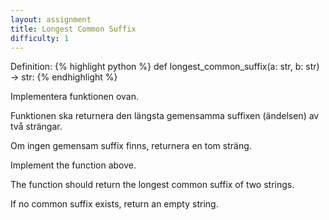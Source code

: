 ```yaml
---
layout: assignment
title: Longest Common Suffix
difficulty: 1
---
```

Definition:
{% highlight python %}
def longest_common_suffix(a: str, b: str) -> str:
{% endhighlight %}

<div class="swedish" markdown="1">
Implementera funktionen ovan.

Funktionen ska returnera den längsta gemensamma suffixen (ändelsen) av två strängar.

Om ingen gemensam suffix finns, returnera en tom sträng.
</div>

<div class="english" markdown="1">
Implement the function above.

The function should return the longest common suffix of two strings.

If no common suffix exists, return an empty string.
</div>

<script>

function randint(a, b) {
    return Math.floor(Math.random() * (b - a + 1)) + a
}

const words = [
  "apple",
  "breeze",
  "cake",
  "dance",
  "edge",
  "flame",
  "glove",
  "hope",
  "ice",
  "joke",
  "kite",
  "love",
  "mouse",
  "noise",
  "olive",
  "plate",
  "quote",
  "rise",
  "smile",
  "time",
  "urge",
  "vase",
  "wave",
  "xyleme",
  "yoke",
  "zone",
  "abode",
  "bribe",
  "choke",
  "dive",
  "elope",
  "freeze",
  "gauge",
  "hinge",
  "ignite",
  "jive",
  "knave",
  "lease",
  "mope",
  "niche",
  "ooze",
  "probe",
  "queue",
  "rogue",
  "spire",
  "truce",
  "use",
  "vice",
  "whale",
  "axe",
  "base",
  "clause",
  "drape",
  "evade",
  "fable",
  "gorge",
  "hare",
  "incise",
  "jade",
  "knife",
  "lounge",
  "mince",
  "note",
  "ounce",
  "pace",
  "quiche",
  "rattle",
  "scribe",
  "tense",
  "uncle",
  "verge",
  "while",
  "exile",
  "yare",
  "agape",
  "bane",
  "clothe",
  "deuce",
  "emerge",
  "flute",
  "grade",
  "house",
  "idle",
  "jangle",
  "kneel",
  "lance",
  "maze",
  "nurse",
  "opine",
  "pause",
  "quite",
  "reuse",
  "sage",
  "tale",
  "unique",
  "value",
  "wedge",
  "xeroxable",
  "yankee",
  "zeppole",
  "apples",
  "bananas",
  "cats",
  "dogs",
  "eggs",
  "frogs",
  "grapes",
  "hats",
  "ideas",
  "jokes",
  "knives",
  "lemons",
  "maps",
  "nuts",
  "orbits",
  "pencils",
  "quilts",
  "rivers",
  "stones",
  "trees",
  "umbrellas",
  "vases",
  "whales",
  "x-rays",
  "zebras"
]

const solution = `

def longest_common_suffix(a, b):
    a = a[::-1]
    b = b[::-1]
    lcs = ''
    for x, y in zip(a, b):
        if x != y:
            break
        lcs += x
    return lcs[::-1]

`
new Assignment(
    "longest_common_suffix",
    () => {
        return [
            words[randint(0, words.length-1)],
            words[randint(0, words.length-1)]
        ]
    },
    solution
)

</script>
